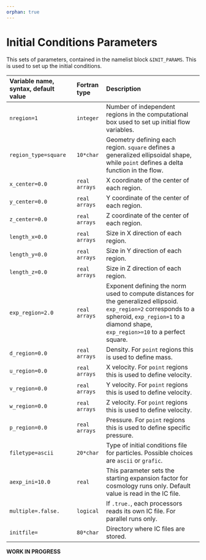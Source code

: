 ```yaml
---
orphan: true
---
```

# Initial Conditions Parameters

This sets of parameters, contained in the namelist block `&INIT_PARAMS`. This is used to set up the initial conditions.

| Variable name, syntax, default value | Fortran type | Description |
|:---------------------------- |:------------- |:------------------------- |
| `nregion=1`  | `integer` | Number of independent regions in the computational box used to set up initial flow variables. |
| `region_type=square`  | `10*char` | Geometry defining each region. `square` defines a generalized ellipsoidal shape, while `point` defines a delta function in the flow. |
| `x_center=0.0`  | `real arrays` | X coordinate of the center of each region. |
| `y_center=0.0`  | `real arrays` | Y coordinate of the center of each region. |
| `z_center=0.0`  | `real arrays` | Z coordinate of the center of each region. |
| `length_x=0.0`  | `real arrays` | Size in X direction of each region. |
| `length_y=0.0`  | `real arrays` | Size in Y direction of each region. |
| `length_z=0.0`  | `real arrays` | Size in Z direction of each region. |
| `exp_region=2.0`  | `real arrays` | Exponent defining the norm used to compute distances for the generalized ellipsoid. `exp_region=2` corresponds to a spheroid, `exp_region=1` to a diamond shape, `exp_region>=10` to a perfect square. |
| `d_region=0.0`  | `real arrays` | Density. For `point` regions this is used to define mass. |
| `u_region=0.0`  | `real arrays` | X velocity. For `point` regions this is used to define velocity. |
| `v_region=0.0`  | `real arrays` | Y velocity. For `point` regions this is used to define velocity. |
| `w_region=0.0`  | `real arrays` | Z velocity. For `point` regions this is used to define velocity. |
| `p_region=0.0`  | `real arrays` | Pressure. For `point` regions this is used to define specific pressure. |
| `filetype=ascii`  | `20*char` | Type of initial conditions file for particles. Possible choices are `ascii` or `grafic`. |
| `aexp_ini=10.0`  | `real` | This parameter sets the starting expansion factor for cosmology runs only. Default value is read in the IC file. |
| `multiple=.false.` | `logical` | If `.true.`, each processors reads its own IC file. For parallel runs only. |
| `initfile= ` | `80*char` | Directory where IC files are stored.


**WORK IN PROGRESS**
